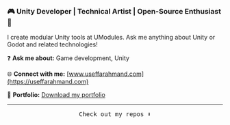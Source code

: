 
### 🎮 Unity Developer | Technical Artist | Open-Source Enthusiast 🚀  
I create modular Unity tools at UModules. Ask me anything about Unity or Godot and related technologies!

❓ **Ask me about:** Game development, Unity

🌐 **Connect with me:** [www.useffarahmand.com](https://useffarahmand.com)

🚀 **Portfolio:** [Download my portfolio](/Game%20Developer%20Portfolio-Usef%20Farahmand.pdf)

---

<p align="center"><samp>
Check out my repos ⬇️  
  </samp>
</p>
